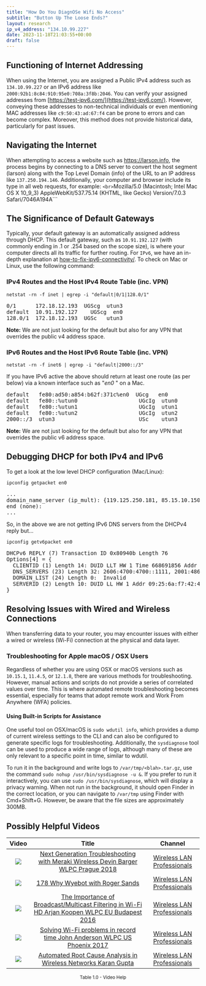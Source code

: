 ```yaml
---
title: "How Do You DiagnOSe Wifi No Access"
subtitle: "Button Up The Loose Ends?"
layout: research
ip_v4_address: "134.10.99.227"
date: 2023-11-18T21:03:55+00:00
draft: false
---
```


## Functioning of Internet Addressing

When using the Internet, you are assigned a Public IPv4 address such as ```134.10.99.227``` or an IPv6 address like ```2000:92b1:8c84:910:95e0:708a:3f8b:2046```. You can verify your assigned addresses from [https://test-ipv6.com/](https://test-ipv6.com/). However, conveying these addresses to non-technical individuals or even mentioning MAC addresses like ```c9:50:43:ad:67:f4``` can be prone to errors and can become complex. Moreover, this method does not provide historical data, particularly for past issues.
## Navigating the Internet
When attempting to access a website such as https://larson.info, the process begins by connecting to a DNS server to convert the host segment (larson) along with the Top Level Domain (info) of the URL to an IP address like ```137.250.194.146```. Additionally, your computer and browser include its type in all web requests, for example:
```<br>```Mozilla/5.0 (Macintosh; Intel Mac OS X 10_9_3) AppleWebKit/537.75.14 (KHTML, like Gecko) Version/7.0.3 Safari/7046A194A```<br>
## The Significance of Default Gateways
Typically, your default gateway is an automatically assigned address through DHCP. This default gateway, such as ```10.91.192.127``` (with commonly ending in .1 or .254 based on the scope size), is where your computer directs all its traffic for further routing. For ```IPv6```, we have an in-depth explanation at [how-to-fix-ipv6-connectivity/](/blog/how-to-fix-ipv6-connectivity/). To check on Mac or Linux, use the following command:<br>
### IPv4 Routes and the Host IPv4 Route Table (inc. VPN)
```netstat -rn -f inet | egrep -i "default|0/1|128.0/1"```

<pre>
0/1      172.18.12.193  UGScg  utun3
default  10.91.192.127    UGScg  en0
128.0/1  172.18.12.193  UGSc   utun3</pre>

**Note:** We are not just looking for the default but also for any VPN that overrides the public v4 address space.

### IPv6 Routes and the Host IPv6 Route Table (inc. VPN)
```netstat -rn -f inet6 | egrep -i "default|2000::/3"```

If you have IPv6 active the above should return at least one route (as per below) via a known interface such as "_en0_ " on a Mac. 

<pre>
default   fe80:ad50:a854:b62f:371c%en0  UGcg   en0
default   fe80::%utun0                   UGcIg  utun0
default   fe80::%utun1                   UGcIg  utun1
default   fe80::%utun2                   UGcIg  utun2
2000::/3  utun3                          USc    utun3</pre>

**Note:** We are not just looking for the default but also for any VPN that overrides the public v6 address space.
<br>

## Debugging DHCP for both IPv4 and IPv6

To get a look at the low level DHCP configuration (Mac/Linux): 

```ipconfig getpacket en0```

<pre>
...
domain_name_server (ip_mult): {119.125.250.181, 85.15.10.150}
end (none):
...</pre>

So, in the above we are not getting IPv6 DNS servers from the DHCPv4 reply but...

```ipconfig getv6packet en0```

<pre>
DHCPv6 REPLY (7) Transaction ID 0x80940b Length 76
Options[4] = {
  CLIENTID (1) Length 14: DUID LLT HW 1 Time 668691856 Addr c9:50:43:ad:67:f4
  DNS_SERVERS (23) Length 32: 2606:4700:4700::1111, 2001:4860:4860::8844
  DOMAIN_LIST (24) Length 0:  Invalid
  SERVERID (2) Length 10: DUID LL HW 1 Addr 09:25:6a:f7:42:46
}</pre>




## Resolving Issues with Wired and Wireless Connections
When transferring data to your router, you may encounter issues with either a wired or wireless (Wi-Fi) connection at the physical and data layer.
### Troubleshooting for Apple macOS / OSX Users
Regardless of whether you are using OSX or macOS versions such as ```10.15.1```, ```11.4.5```, or ```12.1.8```, there are various methods for troubleshooting. However, manual actions and scripts do not provide a series of correlated values over time. This is where automated remote troubleshooting becomes essential, especially for teams that adopt remote work and Work From Anywhere (WFA) policies.
#### Using Built-in Scripts for Assistance
One useful tool on OSX/macOS is ```sudo wdutil info```, which provides a dump of current wireless settings to the CLI and can also be configured to generate specific logs for troubleshooting. Additionally, the ```sysdiagnose``` tool can be used to produce a wide range of logs, although many of these are only relevant to a specific point in time, similar to wdutil.

To run it in the background and write logs to ```/var/tmp/<blah>.tar.gz```, use the command ```sudo nohup /usr/bin/sysdiagnose -u &```. If you prefer to run it interactively, you can use ```sudo /usr/bin/sysdiagnose```, which will display a privacy warning. When not run in the background, it should open Finder in the correct location, or you can navigate to ```/var/tmp``` using Finder with Cmd+Shift+G. However, be aware that the file sizes are approximately 300MB.
## Possibly Helpful Videos

<link href="/plugins/lity/css/lity.min.css" rel="stylesheet">
<script src="/plugins/lity/js/lity.min.js"></script>
<div class="table1-start"></div>

|Video | Title | Channel |
| :---: | :---: | :---: |
|<a href="https://www.youtube.com/watch?v=ZRZhgniImZM" data-lity><img src="https://i.ytimg.com/vi/ZRZhgniImZM/default.jpg" class="img-fluid"></a>|<a href="https://www.youtube.com/watch?v=ZRZhgniImZM" data-lity>Next Generation Troubleshooting with Meraki Wireless   Devin Barger   WLPC Prague 2018</a>|<a target="_blank" href="https://www.youtube.com/channel/UCIzBSS46vcqhwmBZ7ZpY-yg" >Wireless LAN Professionals</a>|
|<a href="https://www.youtube.com/watch?v=qmt2DSkYT_k" data-lity><img src="https://i.ytimg.com/vi/qmt2DSkYT_k/default.jpg" class="img-fluid"></a>|<a href="https://www.youtube.com/watch?v=qmt2DSkYT_k" data-lity>178   Why Wyebot with Roger Sands</a>|<a target="_blank" href="https://www.youtube.com/channel/UCIzBSS46vcqhwmBZ7ZpY-yg" >Wireless LAN Professionals</a>|
|<a href="https://www.youtube.com/watch?v=v8y-r9JBhmw" data-lity><img src="https://i.ytimg.com/vi/v8y-r9JBhmw/default.jpg" class="img-fluid"></a>|<a href="https://www.youtube.com/watch?v=v8y-r9JBhmw" data-lity>The Importance of Broadcast/Multicast Filtering in Wi-Fi HD   Arjan Koopen   WLPC EU Budapest 2016</a>|<a target="_blank" href="https://www.youtube.com/channel/UCIzBSS46vcqhwmBZ7ZpY-yg" >Wireless LAN Professionals</a>|
|<a href="https://www.youtube.com/watch?v=s0FBo08Sw4A" data-lity><img src="https://i.ytimg.com/vi/s0FBo08Sw4A/default.jpg" class="img-fluid"></a>|<a href="https://www.youtube.com/watch?v=s0FBo08Sw4A" data-lity>Solving Wi-Fi problems in record time   John Anderson   WLPC US Phoenix 2017</a>|<a target="_blank" href="https://www.youtube.com/channel/UCIzBSS46vcqhwmBZ7ZpY-yg" >Wireless LAN Professionals</a>|
|<a href="https://www.youtube.com/watch?v=34m0u23_izY" data-lity><img src="https://i.ytimg.com/vi/34m0u23_izY/default.jpg" class="img-fluid"></a>|<a href="https://www.youtube.com/watch?v=34m0u23_izY" data-lity>Automated Root Cause Analysis in Wireless Networks   Karan Gupta</a>|<a target="_blank" href="https://www.youtube.com/channel/UCIzBSS46vcqhwmBZ7ZpY-yg" >Wireless LAN Professionals</a>|

<center><small>Table 1.0 - Video Help</small></center>
 <br>
<div class="table1-end"></div>
<script type="text/javascript">
(function() {
    $('div.table1-start').nextUntil('div.table1-end', 'table').addClass('table thead-dark table-striped table-responsive rounded').attr('id', 't1');
    $('#t1').find('thead').addClass('thead-dark');
})();
</script>

